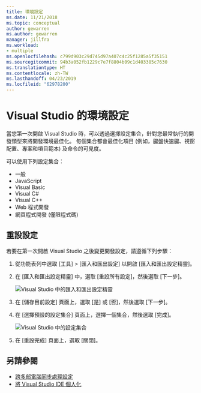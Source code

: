 ```yaml
---
title: 環境設定
ms.date: 11/21/2018
ms.topic: conceptual
author: gewarren
ms.author: gewarren
manager: jillfra
ms.workload:
- multiple
ms.openlocfilehash: c799d903c29d745d97a407c4c25f1285a5f35151
ms.sourcegitcommit: 94b3a052fb1229c7e7f8804b09c1d403385c7630
ms.translationtype: HT
ms.contentlocale: zh-TW
ms.lasthandoff: 04/23/2019
ms.locfileid: "62978200"
---
```

# <a name="environment-settings-for-visual-studio"></a>Visual Studio 的環境設定

當您第一次開啟 Visual Studio 時，可以透過選擇設定集合，針對您最常執行的開發類型來將開發環境最佳化。 每個集合都會最佳化項目 (例如，鍵盤快速鍵、視窗配置、專案和項目範本) 及命令的可見度。

可以使用下列設定集合：

- 一般
- JavaScript
- Visual Basic
- Visual C#
- Visual C++
- Web 程式開發
- 網頁程式開發 (僅限程式碼)

## <a name="reset-settings"></a>重設設定

若要在第一次開啟 Visual Studio 之後變更開發設定，請遵循下列步驟：

1. 從功能表列中選取 [工具] > [匯入和匯出設定] 以開啟 [匯入和匯出設定精靈]。

1. 在 [匯入和匯出設定精靈] 中，選取 [重設所有設定]，然後選取 [下一步]。

   ![Visual Studio 中的匯入和匯出設定精靈](media/reset-all-settings.png)

1. 在 [儲存目前設定] 頁面上，選取 [是] 或 [否]，然後選取 [下一步]。

1. 在 [選擇預設的設定集合] 頁面上，選擇一個集合，然後選取 [完成]。

   ![Visual Studio 中的設定集合](media/settings-collections.png)

1. 在 [重設完成] 頁面上，選取 [關閉]。

## <a name="see-also"></a>另請參閱

- [跨多部電腦同步處理設定](synchronized-settings-in-visual-studio.md)
- [將 Visual Studio IDE 個人化](personalizing-the-visual-studio-ide.md)